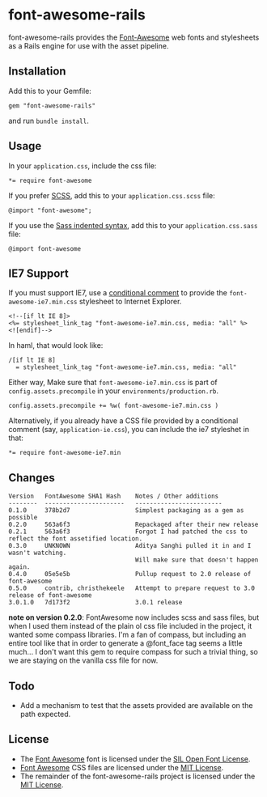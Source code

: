 # font-awesome-rails

font-awesome-rails provides the
[Font-Awesome](http://fortawesome.github.com/Font-Awesome/) web fonts and
stylesheets as a Rails engine for use with the asset pipeline.

## Installation

Add this to your Gemfile:

    gem "font-awesome-rails"

and run `bundle install`.

## Usage

In your `application.css`, include the css file:

    *= require font-awesome

If you prefer [SCSS](http://sass-lang.com/docs.html), add this to your
`application.css.scss` file:

    @import "font-awesome";

If you use the
[Sass indented syntax](http://sass-lang.com/docs/yardoc/file.INDENTED_SYNTAX.html),
add this to your `application.css.sass` file:

    @import font-awesome

## IE7 Support

If you must support IE7, use a
[conditional comment](http://en.wikipedia.org/wiki/Conditional_comment) to
provide the `font-awesome-ie7.min.css` stylesheet to Internet Explorer.

    <!--[if lt IE 8]>
    <%= stylesheet_link_tag "font-awesome-ie7.min.css, media: "all" %>
    <![endif]-->

In haml, that would look like:

    /[if lt IE 8]
      = stylesheet_link_tag "font-awesome-ie7.min.css, media: "all"

Either way, Make sure that `font-awesome-ie7.min.css` is part of `config.assets.precompile` in your `environments/production.rb`.

    config.assets.precompile += %w( font-awesome-ie7.min.css )

Alternatively, if you already have a CSS file provided by a conditional
comment (say, `application-ie.css`), you can include the ie7 styleshet in
that:

    *= require font-awesome-ie7.min

## Changes

    Version   FontAwesome SHA1 Hash    Notes / Other additions
    --------  ----------------------   ------------------------
    0.1.0     378b2d7                  Simplest packaging as a gem as possible
    0.2.0     563a6f3                  Repackaged after their new release
    0.2.1     563a6f3                  Forgot I had patched the css to reflect the font assetified location.
    0.3.0     UNKNOWN                  Aditya Sanghi pulled it in and I wasn't watching.
                                       Will make sure that doesn't happen again.
    0.4.0     05e5e5b                  Pullup request to 2.0 release of font-awesome
    0.5.0     contrib, christhekeele   Attempt to prepare request to 3.0 release of font-awesome
    3.0.1.0   7d173f2                  3.0.1 release

**note on version 0.2.0**: FontAwesome now includes scss and sass files, but
when I used them instead of the plain ol css file included in the project, it
wanted some compass libraries.  I'm a fan of compass, but including an entire
tool like that in order to generate a @font_face tag seems a little much... I
don't want this gem to require compass for such a trivial thing, so we are
staying on the vanilla css file for now.

## Todo

* Add a mechanism to test that the assets provided are available on the path
  expected.

## License

* The [Font Awesome](http://fortawesome.github.com/Font-Awesome) font is
  licensed under the [SIL Open Font License](http://scripts.sil.org/OFL).
* [Font Awesome](http://fortawesome.github.com/Font-Awesome) CSS files are
  licensed under the
  [MIT License](http://opensource.org/licenses/mit-license.html).
* The remainder of the font-awesome-rails project is licensed under the
  [MIT License](http://opensource.org/licenses/mit-license.html).
